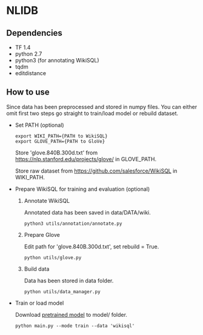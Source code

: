 # NLIDB

## Dependencies
- TF 1.4
- python 2.7
- python3 (for annotating WikiSQL)
- tqdm
- editdistance

## How to use

Since data has been preprocessed and stored in numpy files. You can either omit first two steps go straight to train/load model or rebuild dataset.
- Set PATH (optional)
  
      export WIKI_PATH={PATH to WikiSQL}
      export GLOVE_PATH={PATH to GloVe}
  Store 'glove.840B.300d.txt' from https://nlp.stanford.edu/projects/glove/ in GLOVE_PATH.
  
  Store raw dataset from https://github.com/salesforce/WikiSQL in WIKI_PATH.
  
- Prepare WikiSQL for training and evaluation (optional)

  1. Annotate WikiSQL
  
     Annotated data has been saved in data/DATA/wiki.
     
         python3 utils/annotation/annotate.py
         
  2. Prepare Glove
      
     Edit path for 'glove.840B.300d.txt', set rebuild = True.
     
         python utils/glove.py
      
  3. Build data
      
     Data has been stored in data folder.
      
         python utils/data_manager.py
      
- Train or load model 
    
   Download [pretrained model](https://drive.google.com/open?id=1nugvgpLwuc9o2uRuSU5cLM1LHu4MrrqJ) to model/ folder.
   
      python main.py --mode train --data 'wikisql'
      
      


